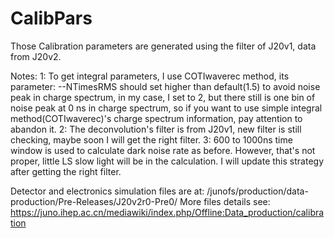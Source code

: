 # CalibPars
Those Calibration parameters are generated using the filter of J20v1, data from J20v2.

Notes:
      1: To get integral parameters, I use COTIwaverec method, its parameter: --NTimesRMS should set higher than default(1.5) to avoid noise peak in charge spectrum, in my case, I set to 2, but there still is one bin of noise peak at 0 ns in charge spectrum, so if you want to use simple integral method(COTIwaverec)'s charge spectrum information, pay attention to abandon it.
      2: The deconvolution's filter is from J20v1, new filter is still checking, maybe soon I will get the right filter. 
      3: 600 to 1000ns time window is used to calculate dark noise rate as before. However, that's not proper, little LS slow light will be in the calculation. I will update this strategy after getting the right filter.
      
Detector and electronics simulation files are at: /junofs/production/data-production/Pre-Releases/J20v2r0-Pre0/
More files details see: https://juno.ihep.ac.cn/mediawiki/index.php/Offline:Data_production/calibration
